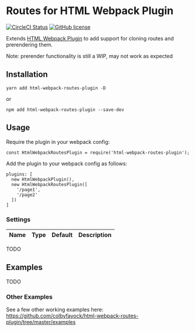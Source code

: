 # Routes for HTML Webpack Plugin

[![CircleCI Status](https://circleci.com/gh/colbyfayock/html-webpack-routes-plugin.svg?style=shield&circle-token=:circle-token)](https://circleci.com/gh/colbyfayock/html-webpack-routes-plugin) [![GitHub license](https://img.shields.io/badge/license-MIT-blue.svg)](https://github.com/colbyfayock/html-webpack-routes-plugin/blob/master/LICENSE)

Extends [HTML Webpack Plugin](https://github.com/jantimon/html-webpack-plugin) to add support for cloning routes and prerendering them.

Note: prerender functionality is still a WIP, may not work as expected


## Installation
```
yarn add html-webpack-routes-plugin -D
```
or
```
npm add html-webpack-routes-plugin --save-dev
```

## Usage

Require the plugin in your webpack config:
```
const HtmlWebpackRoutesPlugin = require('html-webpack-routes-plugin');
```

Add the plugin to your webpack config as follows:
```
plugins: [
  new HtmlWebpackPlugin(),
  new HtmlWebpackRoutesPlugin([
    '/page1',
    '/page2'
  ])
]
```

### Settings
| Name      | Type     | Default | Description
|:---------:|:--------:|:-------:|:----------|

TODO

## Examples

TODO

### Other Examples
See a few other working examples here: https://github.com/colbyfayock/html-webpack-routes-plugin/tree/master/examples
